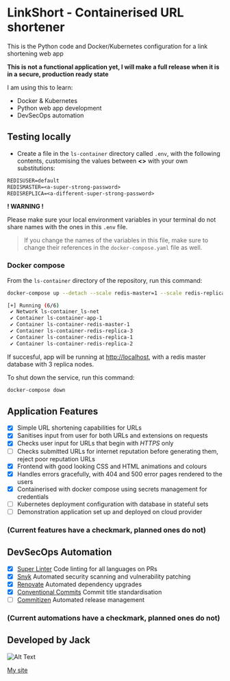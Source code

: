 # LinkShort - Containerised URL shortener

This is the Python code and Docker/Kubernetes configuration for a link shortening web app

**This is not a functional application yet,  I will make a full release when it is in a secure, production ready state**

I am using this to learn:
- Docker & Kubernetes
- Python web app development
- DevSecOps automation

## Testing locally

- Create a file in the `ls-container` directory called `.env`, with the following contents, customising the values between **<>** with your own substitutions:
```txt
REDISUSER=default
REDISMASTER=<a-super-strong-password>
REDISREPLICA=<a-different-super-strong-password>
```

**! WARNING !**

Please make sure your local environment variables in your terminal do not share names with the ones in this `.env` file.
> If you change the names of the variables in this file, make sure to change their references in the `docker-compose.yaml` file as well.

### Docker compose
From the `ls-container` directory of the repository, run this command:
```bash
docker-compose up --detach --scale redis-master=1 --scale redis-replica=3
```
```bash
[+] Running (6/6)
 ✔ Network ls-container_ls-net
 ✔ Container ls-container-app-1
 ✔ Container ls-container-redis-master-1 
 ✔ Container ls-container-redis-replica-3
 ✔ Container ls-container-redis-replica-1 
 ✔ Container ls-container-redis-replica-2   
```

If succesful, app will be running at [http://localhost](http://localhost), with a redis master database with 3 replica nodes.

To shut down the service, run this command:
```bash
docker-compose down
```

## Application Features

- [x] Simple URL shortening capabilities for URLs
- [x] Sanitises input from user for both URLs and extensions on requests
- [x] Checks user input for URLs that begin with *HTTPS* only
- [ ] Checks submitted URLs for internet reputation before generating them, reject poor reputation URLs
- [x] Frontend with good looking CSS and HTML animations and colours
- [x] Handles errors gracefully, with 404 and 500 error pages rendered to the users
- [x] Containerised with docker compose using secrets management for credentials
- [ ] Kubernetes deployment configuration with database in stateful sets
- [ ] Demonstration application set up and deployed on cloud provider

### (Current features have a checkmark, planned ones do not)

## DevSecOps Automation

- [x] [Super Linter](https://github.com/super-linter/super-linter) Code linting for all languages on PRs
- [x] [Snyk](https://snyk.io) Automated security scanning and vulnerability patching
- [x] [Renovate](https://www.mend.io/free-developer-tools/renovate/) Automated dependency upgrades
- [x] [Conventional Commits](https://www.conventionalcommits.org/en/v1.0.0/) Commit title standardisation
- [ ] [Commitizen](https://commitizen-tools.github.io/commitizen/) Automated release management

### (Current automations have a checkmark, planned ones do not)

## Developed by Jack
![Alt Text](https://raw.githubusercontent.com/jacksec/jacksec.github.io/master/assets/img/logo.png)

[My site](https://jacksec.engineer)

